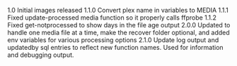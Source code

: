 1.0 Initial images released
1.1.0 Convert plex name in variables to MEDIA
1.1.1 Fixed update-processed media function so it properly calls ffprobe
1.1.2 Fixed get-notprocessed to show days in the file age output
2.0.0 Updated to handle one media file at a time, make the recover folder optional, and added env variables for various processing options
2.1.0 Update log output and updatedby sql entries to reflect new function names. Used for information and debugging output.
